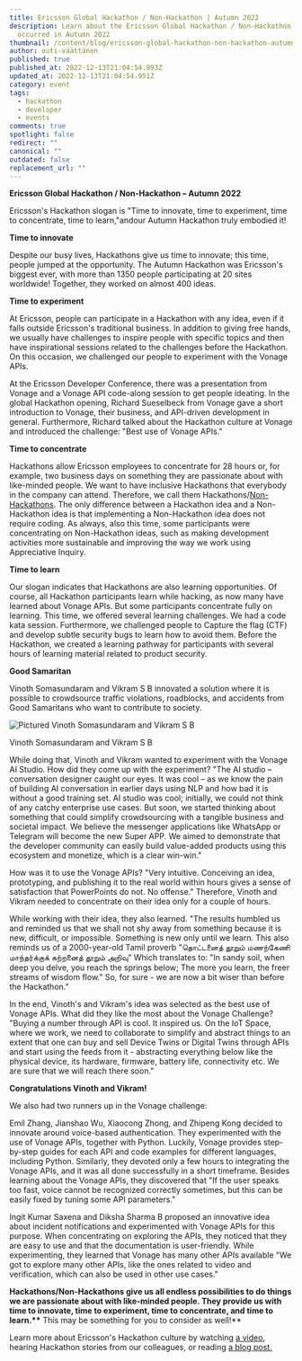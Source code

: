 ```yaml
---
title: Ericsson Global Hackathon / Non-Hackathon | Autumn 2022
description: Learn about the Ericsson Global Hackathon / Non-Hackathon that
  occurred in Autumn 2022
thumbnail: /content/blog/ericsson-global-hackathon-non-hackathon-autumn-2022/ericsson-global-hackathon.png
author: outi-väättänen
published: true
published_at: 2022-12-13T21:04:54.893Z
updated_at: 2022-12-13T21:04:54.951Z
category: event
tags:
  - hackathon
  - developer
  - events
comments: true
spotlight: false
redirect: ""
canonical: ""
outdated: false
replacement_url: ""
---
```

**Ericsson Global Hackathon / Non-Hackathon – Autumn 2022**

Ericsson's Hackathon slogan is "Time to innovate, time to experiment, time to concentrate, time to learn,"andour Autumn Hackathon truly embodied it!

**Time to innovate**

Despite our busy lives, Hackathons give us time to innovate; this time, people jumped at the opportunity. The Autumn Hackathon was Ericsson's biggest ever, with more than 1350 people participating at 20 sites worldwide! Together, they worked on almost 400 ideas.

**Time to experiment**

At Ericsson, people can participate in a Hackathon with any idea, even if it falls outside Ericsson's traditional business. In addition to giving free hands, we usually have challenges to inspire people with specific topics and then have inspirational sessions related to the challenges before the Hackathon. On this occasion, we challenged our people to experiment with the Vonage APIs.

At the Ericsson Developer Conference, there was a presentation from Vonage and a Vonage API code-along session to get people ideating. In the global Hackathon opening, Richard Sueselbeck from Vonage gave a short introduction to Vonage, their business, and API-driven development in general. Furthermore, Richard talked about the Hackathon culture at Vonage and introduced the challenge: "Best use of Vonage APIs."

**Time to concentrate**

Hackathons allow Ericsson employees to concentrate for 28 hours or, for example, two business days on something they are passionate about with like-minded people. We want to have inclusive Hackathons that everybody in the company can attend. Therefore, we call them Hackathons/[Non-Hackathons](https://www.ericsson.com/en/blog/2018/6/what-on-earth-is-a-non-hackathon). The only difference between a Hackathon idea and a Non-Hackathon idea is that implementing a Non-Hackathon idea does not require coding. As always, also this time, some participants were concentrating on Non-Hackathon ideas, such as making development activities more sustainable and improving the way we work using Appreciative Inquiry.

**Time to learn**

Our slogan indicates that Hackathons are also learning opportunities. Of course, all Hackathon participants learn while hacking, as now many have learned about Vonage APIs. But some participants concentrate fully on learning. This time, we offered several learning challenges. We had a code kata session. Furthermore, we challenged people to Capture the flag (CTF) and develop subtle security bugs to learn how to avoid them. Before the Hackathon, we created a learning pathway for participants with several hours of learning material related to product security.

**Good Samaritan**

Vinoth Somasundaram and Vikram S B innovated a solution where it is possible to crowdsource traffic violations, roadblocks, and accidents from Good Samaritans who want to contribute to society.

![Pictured Vinoth Somasundaram and Vikram S B](/content/blog/ericsson-global-hackathon-non-hackathon-autumn-2022/vikram-vinoth.png "Pictured Vinoth Somasundaram and Vikram S B")

Vinoth Somasundaram and Vikram S B

While doing that, Vinoth and Vikram wanted to experiment with the Vonage AI Studio. How did they come up with the experiment? "The AI studio – conversation designer caught our eyes. It was cool – as we know the pain of building AI conversation in earlier days using NLP and how bad it is without a good training set. AI studio was cool; initially, we could not think of any catchy enterprise use cases. But soon, we started thinking about something that could simplify crowdsourcing with a tangible business and societal impact. We believe the messenger applications like WhatsApp or Telegram will become the new Super APP. We aimed to demonstrate that the developer community can easily build value-added products using this ecosystem and monetize, which is a clear win-win."

How was it to use the Vonage APIs? "Very intuitive. Conceiving an idea, prototyping, and publishing it to the real world within hours gives a sense of satisfaction that PowerPoints do not. No offense." Therefore, Vinoth and Vikram needed to concentrate on their idea only for a couple of hours.

While working with their idea, they also learned. "The results humbled us and reminded us that we shall not shy away from something because it is new, difficult, or impossible. Something is new only until we learn. This also reminds us of a 2000-year-old Tamil proverb "தொட்டனைத் தூறும் மணற்கேணி மாந்தர்க்குக் கற்றனைத் தூறும் அறிவு" Which translates to: "In sandy soil, when deep you delve, you reach the springs below; The more you learn, the freer streams of wisdom flow." So, for sure - we are now a bit wiser than before the Hackathon."

In the end, Vinoth's and Vikram's idea was selected as the best use of Vonage APIs. What did they like the most about the Vonage Challenge? "Buying a number through API is cool. It inspired us. On the IoT Space, where we work, we need to collaborate to simplify and abstract things to an extent that one can buy and sell Device Twins or Digital Twins through APIs and start using the feeds from it - abstracting everything below like the physical device, its hardware, firmware, battery life, connectivity etc. We are sure that we will reach there soon."

**Congratulations Vinoth and Vikram!**

We also had two runners up in the Vonage challenge:

Emil Zhang, Jianshao Wu, Xiaocong Zhong, and Zhipeng Kong decided to innovate around voice-based authentication. They experimented with the use of Vonage APIs, together with Python. Luckily, Vonage provides step-by-step guides for each API and code examples for different languages, including Python. Similarly, they devoted only a few hours to integrating the Vonage APIs, and it was all done successfully in a short timeframe. Besides learning about the Vonage APIs, they discovered that "If the user speaks too fast, voice cannot be recognized correctly sometimes, but this can be easily fixed by tuning some API parameters."

Ingit Kumar Saxena and Diksha Sharma B proposed an innovative idea about incident notifications and experimented with Vonage APIs for this purpose. When concentrating on exploring the APIs, they noticed that they are easy to use and that the documentation is user-friendly. While experimenting, they learned that Vonage has many other APIs available "We got to explore many other APIs, like the ones related to video and verification, which can also be used in other use cases."

**Hackathons/Non-Hackathons give us all endless possibilities to do things we are passionate about with like-minded people. They provide us with time to innovate, time to experiment, time to concentrate, and time to learn.\*\*** This may be something for you to consider as well!\*\*

Learn more about Ericsson's Hackathon culture by watching [a video](https://www.youtube.com/watch?v=FYEpBHNvL_U), hearing Hackathon stories from our colleagues, or reading [a blog post.](https://www.ericsson.com/en/blog/2020/7/hackathon-culture)